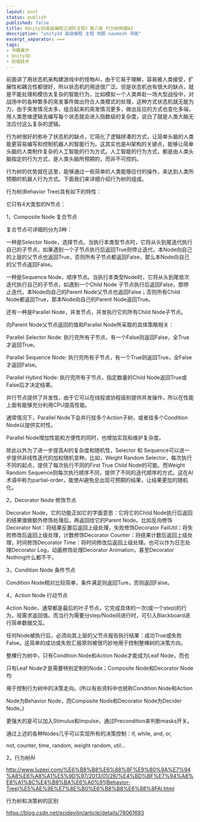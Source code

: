```yaml
---
layout: post
status: publish
published: false
title: 《Unity3D高级编程之进阶主程》第八章 行为树构建AI
description: "unity3d 高级编程 主程 地图 navmesh 寻路"
excerpt_separator: ===
tags:
- 书籍著作
- Unity3D
- 前端技术
---
```


前面讲了用状态机来构建游戏中的怪物AI，由于它易于理解，容易被人类接受，扩展性和耦合性都很好，所以状态机的用途很广泛。但是状态机也有很大的缺点，就是不能处理和模仿太复杂的智能行为，比如模拟一个人类奔赴一场大型战役中，对战场中的各种繁多的突发事件做出符合人类模式的处理，这种方式状态机就无能为力，由于突发情况太多，组合起来的突发情况更多，做出反应的方式也变化多端，用人类思维逻辑去编写每个状态就会进入指数级的复杂度，说白了就是人类大脑无法应付这么复杂的逻辑。

行为树很好的弥补了状态机的缺点，它简化了逻辑拼凑的方式，让简单头脑的人类能更容易编写和控制机器人的智能行为。这其实也是AI架构的关键点，能够让简单头脑的人类制作复杂的人工智能的行为方式。人工智能的行为方式，都是由人类头脑指定的行为方式，是人类头脑所预期的，而非不可控的。

行为树的优势就在这里，能够通过一些简单的人类能够应付的操作，来达到人类所预期的机器人行为方式。下面我们来详细介绍行为树的组成。

行为树(Behavior Tree)具有如下的特性：

它只有4大类型的N节点：

1，Composite Node 复合节点

复合节点可详细的分为3种：

一种是Selector Node，选择节点。当执行本类型节点时，它将从头到尾迭代执行自己的子节点，如果遇到一个子节点执行后返回True则停止迭代，本Node向自己的上层的父节点也返回True，否则所有子节点都返回False，那么本Node向自己的父节点返回False。

一种是Sequence Node，顺序节点。当执行本类型Node时，它将从头到尾依次迭代执行自己的子节点，如遇到一个Child Node 子节点执行后返回False，那停止迭代，本Node向自己的Parent Node父节点也返回False；否则所有Child Node都返回True，那本Node向自己的Parent Node返回True。

还有一种是Parallel Node，并发节点，并发执行它的所有Child Node子节点。

向Parent Node父节点返回的值和Parallel Node所采取的具体策略相关：

Parallel Selector Node: 执行完所有子节点，有一个False则返回False，全True才返回True。

Parallel Sequence Node: 执行完所有子节点，有一个True则返回True，全False才返回False。

Parallel Hybird Node: 执行完所有子节点，指定数量的Child Node返回True或False后才决定结果。

并行节点提供了并发性，由于它可以在线程或协程级别提供并发操作，所以在性能上面有能够充分利用CPU提高性能。

通常情况下，Parallel Node下会并行挂多个Action子树，或者挂多个Condition Node以提供实时性。

Parallel Node增加性能和方便性的同时，也增加实现和维护复杂度。

除此以外为了进一步提高AI的复杂度和随机性，Selector 和 Sequence可以进一步提供非线性迭代的加权随机变种。比如，Weight Random Selector，每次执行不同的起点，提供了每次执行不同的First True Child Node的可能。而Weight Random Sequence则每次执行顺序不同，提供了不同的迭代顺序的方式。这在AI术语中称为partial-order，能使AI避免总出现可预期的结果，让结果更加的随机化。


2，Decorator Node 修饰节点

Decorator Node，它的功能正如它的字面意思：它将它的Child Node执行后返回的结果值做额外修饰处理后，再返回给它的Parent Node。比如反向修饰Decorator Not：将结果反置后返回上级处理，失败修饰Decorator FailUtil：将失败修改后返回上级处理，计数修饰Decorator Counter：将结果计数后返回上级处理，时间修饰Decorator Time：将时间修改后返回上级处理。也可以作为日志处理Decorator Log，动画修饰处理Decorator Animation，甚至Decorator Nothing什么都不干。

3，Condition Node 条件节点

Condition Node相对比较简单，条件满足则返回Ture，否则返回False。

4，Action Node 行动节点

Action Node，通常都是最后的叶子节点，它完成具体的一次(或一个step)的行为，视需求返回值。而当行为需要分step/Node间进行时，可引入Blackboard进行简单数据交互。

任何Node被执行后，必须向其上层的父节点报告执行结果：成功True或失败False。这简单的成功或失败汇报原则被很巧妙地用于控制整棵树的决策方向。

整棵行为树中，只有Condition Node和Action Node才能成为Leaf Node，而也

只有Leaf Node才是需要特别定制的Node；Composite Node和Decorator Node均

用于控制行为树中的决策走向。(所以有些资料中也统称Condition Node和Action

Node为Behavior Node，而Composite Node和Decorator Node为Decider Node。)

更强大的是可以加入Stimulus和Impulse，通过Precondition来判断masks开关。

通过上述的各种Nodes几乎可以实现所有的决策控制：if, while, and, or,

not, counter, time, random, weight random, util...



2，行为树AI

http://www.luzexi.com/%E6%B8%B8%E6%88%8F%E9%80%9A%E7%94%A8%E6%A8%A1%E5%9D%97/2013/01/26/%E4%BD%BF%E7%94%A8%E8%A1%8C%E4%B8%BA%E6%A0%91(Behavior-Tree)%E5%AE%9E%E7%8E%B0%E6%B8%B8%E6%88%8FAI.html

行为树和决策树的区别

https://blog.csdn.net/ecidevilin/article/details/78061693


